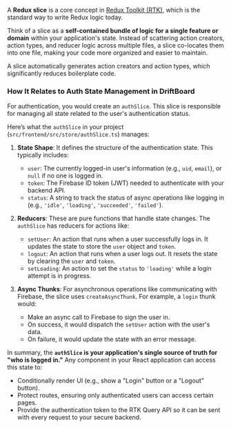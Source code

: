 A **Redux slice** is a core concept in [Redux Toolkit (RTK)](https://redux-toolkit.js.org/), which is the standard way to write Redux logic today.

Think of a slice as a **self-contained bundle of logic for a single feature or domain** within your application's state. Instead of scattering action creators, action types, and reducer logic across multiple files, a slice co-locates them into one file, making your code more organized and easier to maintain.

A slice automatically generates action creators and action types, which significantly reduces boilerplate code.

### How It Relates to Auth State Management in DriftBoard

For authentication, you would create an `authSlice`. This slice is responsible for managing all state related to the user's authentication status.

Here’s what the `authSlice` in your project (`src/frontend/src/store/authSlice.ts`) manages:

1.  **State Shape**: It defines the structure of the authentication state. This typically includes:
    *   `user`: The currently logged-in user's information (e.g., `uid`, `email`), or `null` if no one is logged in.
    *   `token`: The Firebase ID token (JWT) needed to authenticate with your backend API.
    *   `status`: A string to track the status of async operations like logging in (e.g., `'idle'`, `'loading'`, `'succeeded'`, `'failed'`).

2.  **Reducers**: These are pure functions that handle state changes. The `authSlice` has reducers for actions like:
    *   `setUser`: An action that runs when a user successfully logs in. It updates the state to store the `user` object and `token`.
    *   `logout`: An action that runs when a user logs out. It resets the state by clearing the `user` and `token`.
    *   `setLoading`: An action to set the `status` to `'loading'` while a login attempt is in progress.

3.  **Async Thunks**: For asynchronous operations like communicating with Firebase, the slice uses `createAsyncThunk`. For example, a `login` thunk would:
    *   Make an async call to Firebase to sign the user in.
    *   On success, it would dispatch the `setUser` action with the user's data.
    *   On failure, it would update the state with an error message.

In summary, the **`authSlice` is your application's single source of truth for "who is logged in."** Any component in your React application can access this state to:

*   Conditionally render UI (e.g., show a "Login" button or a "Logout" button).
*   Protect routes, ensuring only authenticated users can access certain pages.
*   Provide the authentication token to the RTK Query API so it can be sent with every request to your secure backend.
